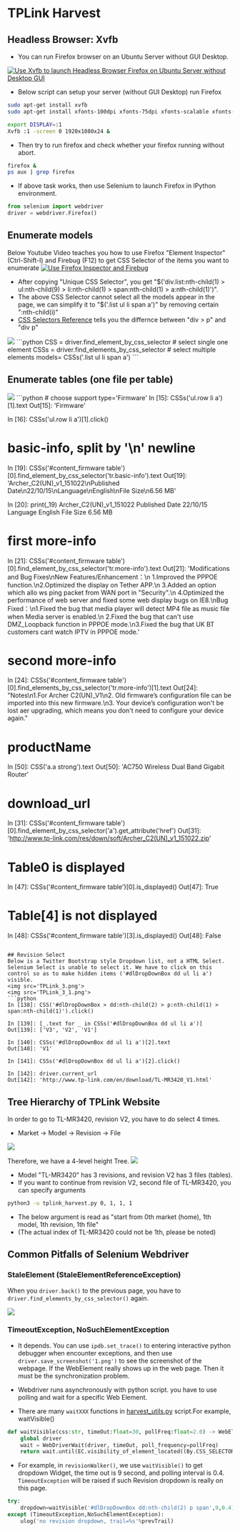 # TPLink Harvest

## Headless Browser: Xvfb
- You can run Firefox browser on an Ubuntu Server without GUI Desktop.

[![Use Xvfb to launch Headless Browser Firefox on Ubuntu Server without Desktop GUI](TPLink_use_Xvfb_headless_browser.png)](TPLink_use_Xvfb_headless_browser.png "Use Xvfb to launch Headless Browser Firefox on Ubuntu Server without Desktop GUI")

- Below script can setup your server (without GUI Desktop) run Firefox

```sh
sudo apt-get install xvfb
sudo apt-get install xfonts-100dpi xfonts-75dpi xfonts-scalable xfonts-cyrillic

export DISPLAY=:1
Xvfb :1 -screen 0 1920x1080x24 &
```
- Then try to run firefox and check whether your firefox running without abort.

```sh
firefox &
ps aux | grep firefox
```

- If above task works, then use Selenium to launch Firefox in IPython environment.


```python
from selenium import webdriver
driver = webdriver.Firefox()
```

## Enumerate models

Below Youtube Video teaches you how to use Firefox "Element Inspector" (Ctrl-Shift-I) and Firebug (F12) to get CSS Selector of the items you want to enumerate 
[![Use Firefox Inspector and Firebug](TPLink_Firefox_Inspector_Firebug_1.png)](https://www.youtube.com/watch?v=C-h9QthlYyU "Use Firefox Inspector and Firebug")

- After copying "Unique CSS Selector", you get "$('div.list:nth-child(1) > ul:nth-child(9) > li:nth-child(1) > span:nth-child(1) > a:nth-child(1)')". 
- The above CSS Selector cannot select all the models appear in the page, we can simplify it to "$('.list ul li span a')" by removing certain ":nth-child(i)"
- [CSS Selectors Reference](http://www.w3schools.com/cssref/css_selectors.asp) tells you the differnce between "div > p" and "div p"
<img src='TPLink_1.png'>
```python
CSS = driver.find_element_by_css_selector # select single one element
CSSs = driver.find_elements_by_css_selector # select multiple elements
models= CSSs('.list ul li span a')
```

## Enumerate tables (one file per table)
<img src='TPLink_2.png'>
```python
# choose support type='Firmware'
In [15]: CSSs('ul.row li a')[1].text
Out[15]: 'Firmware'

In [16]: CSSs('ul.row li a')[1].click()

# basic-info, split by '\n' newline
In [19]: CSSs('#content_firmware table')[0].find_element_by_css_selector('tr.basic-info').text
Out[19]: 'Archer_C2(UN)_v1_151022\nPublished Date\n22/10/15\nLanguage\nEnglish\nFile Size\n6.56 MB'

In [20]: print(_19)
Archer_C2(UN)_v1_151022
Published Date
22/10/15
Language
English
File Size
6.56 MB

# first more-info
In [21]: CSSs('#content_firmware table')[0].find_element_by_css_selector('tr.more-info').text
Out[21]: 'Modifications and Bug Fixes\nNew Features/Enhancement：\n 1.Improved the PPPOE function.\n2.Optimized the display on Tether APP.\n 3.Added an option which allo ws ping packet from WAN port in "Security".\n 4.Optimized the performance of web server and fixed some web display bugs on IE8.\nBug Fixed：\n1.Fixed the bug that media player will detect MP4 file as music file when Media server is enabled.\n 2.Fixed the bug that can\'t use DMZ_Loopback function in PPPOE mode.\n3.Fixed the bug that UK BT customers cant watch IPTV in PPPOE mode.'


# second more-info
In [24]: CSSs('#content_firmware table')[0].find_elements_by_css_selector('tr.more-info')[1].text
Out[24]: "Notes\n1.For Archer C2(UN)_V1\n2. Old firmware’s configuration file can be imported into this new firmware.\n3. Your device’s configuration won't be lost aer upgrading, which means you don't need to configure your device again."

# productName
In [50]: CSS('a.a strong').text
Out[50]: 'AC750 Wireless Dual Band Gigabit Router'

# download_url
In [31]: CSSs('#content_firmware table')[0].find_element_by_css_selector('a').get_attribute('href')
Out[31]: 'http://www.tp-link.com/res/down/soft/Archer_C2(UN)_v1_151022.zip'

# Table0 is displayed
In [47]: CSSs('#content_firmware table')[0].is_displayed()
Out[47]: True

# Table[4] is not displayed
In [48]: CSSs('#content_firmware table')[3].is_displayed()
Out[48]: False

```

## Revision Select
Below is a Twitter Bootstrap style Dropdown list, not a HTML Select. Selenium Select is unable to select it. We have to click on this control so as to make hidden items ('#dlDropDownBox dd ul li a') visible.
<img src='TPLink_3.png'>
<img src='TPLink_3_1.png'>
```python
In [138]: CSS('#dlDropDownBox > dd:nth-child(2) > p:nth-child(1) > span:nth-child(1)').click()

In [139]: [_.text for _ in CSSs('#dlDropDownBox dd ul li a')]
Out[139]: ['V3', 'V2', 'V1']

In [140]: CSSs('#dlDropDownBox dd ul li a')[2].text
Out[140]: 'V1'

In [141]: CSSs('#dlDropDownBox dd ul li a')[2].click()

In [142]: driver.current_url
Out[142]: 'http://www.tp-link.com/en/download/TL-MR3420_V1.html'

```

## Tree Hierarchy of TPLink Website

In order to go to TL-MR3420, revision V2, you have to do select 4 times.
- Market -> Model -> Revision -> File
<img src='TPLink_Select_Procedures.PNG'>

Therefore, we have a 4-level height Tree.
<img src='TPLink_Tree_Trail_Hierarchy.PNG'>

- Model "TL-MR3420" has 3 revisions, and revision V2 has 3 files (tables).
- If you want to continue from revision V2, second file of TL-MR3420, you can specify arguments 

```sh
python3 -u tplink_harvest.py 0, 1, 1, 1
```
- The below argument is read as "start from 0th market (home), 1th model, 1th revision, 1th file"
- (The actual index of TL-MR3420 could not be 1th, please be noted)

## Common Pitfalls of Selenium Webdriver

### StaleElement (StaleElementReferenceException)

When you `driver.back()` to the previous page, you have to `driver.find_elements_by_css_selector()` again.

<img src='Selenium_StaleElement.png'>

### TimeoutException, NoSuchElementException

- It depends. You can use `ipdb.set_trace()` to entering interactive python debugger when encounter exceptions, and then use `driver.save_screenshot('1.png')`  to see the screenshot of the webpage. If the WebElement really shows up in the web page. Then it must be the synchronization problem.

- Webdriver runs asynchronously with python script. you have to use polling and wait for a specific Web Element.

- There are many `waitXXX` functions in [harvest_utils.py](harvest_utils.py) script.For example, waitVisible()
```python
def waitVisible(css:str, timeOut:float=30, pollFreq:float=2.0) -> WebElement :
    global driver
    wait = WebDriverWait(driver, timeOut, poll_frequency=pollFreq)
    return wait.until(EC.visibility_of_element_located((By.CSS_SELECTOR,css)))
```

- For example, in `revisionWalker()`, we use `waitVisible()` to get dropdown Widget, the time out is 9 second, and polling interval is 0.4. `TimeoutException` will be raised if such Revision dropdown is really on this page.
```python
try:
    dropdown=waitVisible('#dlDropDownBox dd:nth-child(2) p span',9,0.4)
except (TimeoutException,NoSuchElementException):
    ulog('no revision dropdown, trail=%s'%prevTrail)
```

